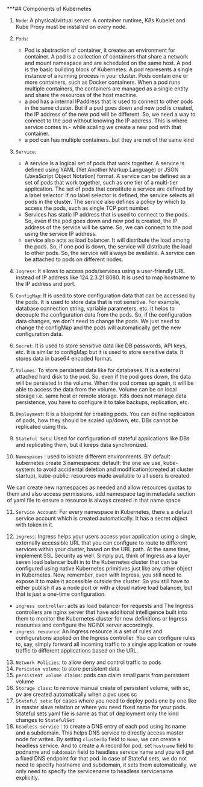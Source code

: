 ***## Components of Kubernetes

1. `Node`: A physical/virtual server. A container runtime, K8s Kubelet and Kube Proxy must be installed on every node.
   
2. `Pods`: 
   - Pod is abstraction of container, it creates an environment for container. A pod is a collection of containers that share a network and mount namespace and are scheduled on the same host. A pod is the basic building block of Kubernetes. A pod represents a single instance of a running process in your cluster. Pods contain one or more containers, such as Docker containers. When a pod runs multiple containers, the containers are managed as a single entity and share the resources of the host machine.
   - a pod has a internal IPaddress that is used to connect to other pods in the same cluster. But if a pod goes down and new pod is created, the IP address of the new pod will be different. So, we need a way to connect to the pod without knowing the IP address. This is where service comes in.- while scaling we create a new pod with that container.
   - a pod can has multiple containers..but they are not of the same kind

3. `Service`: 
   - A service is a logical set of pods that work together. A service is defined using YAML (Yet Another Markup Language) or JSON (JavaScript Object Notation) format. A service can be defined as a set of pods that work together, such as one tier of a multi-tier application. The set of pods that constitute a service are defined by a label selector. If no label selector is defined, the service selects all pods in the cluster. The service also defines a policy by which to access the pods, such as single TCP port number. 
   - Services has static IP address that is used to connect to the pods. So, even if the pod goes down and new pod is created, the IP address of the service will be same. So, we can connect to the pod using the service IP address.
   - service also acts as load balancer. It will distribute the load among the pods. So, if one pod is down, the service will distribute the load to other pods. So, the service will always be available. A service can be attached to pods on different nodes.

4. `Ingress`: It allows to access pods/services using a user-friendly URL instead of IP address like 124.2.3.21:8080. It is used to map hostname to the IP address and port. 

5. `ConfigMap`: It is used to store configuration data that can be accessed by the pods. It is used to store data that is not sensitive. For example, database connection string, variable parameters, etc. It helps to decouple the configuration data from the pods. So, if the configuration data changes, we don't need to change the pods. We just need to change the configMap and the pods will automatically get the new configuration data.
   
6. `Secret`: It is used to store sensitive data like DB passwords, API keys, etc. It is similar to configMap but it is used to store sensitive data. It stores data in base64 encoded format.
   
7. `Volumes`: To store persistent data like for databases. It is a external attached hard disk to the pod. So, even if the pod goes down, the data will be persisted in the volume. When the pod comes up again, it will be able to access the data from the volume. Volume can be on local storage i.e. same host or remote storage. K8s does not manage data persistence, you have to configure it to take backups, replication, etc.
   
8. `Deployment`: It is a blueprint for creating pods. You can define replication of pods, how they should be scaled up/down, etc. DBs cannot be replicated using this.
   
9. `Stateful Sets`: Used for configuration of stateful applications like DBs and replicating them, but it keeps data synchronized.
    
10. `Namespaces` : used to isolate different environments. BY default kubernetes create 3 namespaces: default: the one we use, kube-system: to avoid accidental deletion and modification(created at cluster startup), kube-public: resources made available to all users is created.
    
We can create new namespaces as needed and allow resources quotas to them and also access permissions. add namespace tag in metadata section of yaml file to ensure a resource is always created in that name space

11. `Service Account`: For every namespace in Kubernetes, there s a default service account which is created automatically. It has a secret object with token in it.
    
12. `ingress`: Ingress helps your users access your application using a single, externally accessible URL that you can configure to route to different services within your cluster, based on the URL path. At the same time, implement SSL Security as well. Simply put, think of Ingress as a layer seven load balancer built in to the Kubernetes cluster that can be configured using native Kubernetes primitives just like any other object in Kubernetes. Now, remember, even with Ingress, you still need to expose it to make it accessible outside the cluster. So you still have to either publish it as a node port or with a cloud native load balancer, but that is just a one-time configuration.
   - `ingress controller`: acts as load balancer for requests and The Ingress controllers are nginx server that have additional intelligence built into them to monitor the Kubernetes cluster for new definitions or Ingress resources and configure the NGINX server accordingly.
   - `ingress resource`: An Ingress resource is a set of rules and configurations applied on the Ingress controller. You can configure rules to, say, simply forward all incoming traffic to a single application or route traffic to different applications based on the URL.

13. `Network Policies`: to allow deny and control traffic to pods
14. `Persisten volume`: to store persistent data
15. `persistent volume claims`: pods can claim small parts from persistent volume
16. `Storage class`: to remove manual create of persistent volume, with sc, pv are created automatically when a pvc uses sc
17. `Stateful sets`: for cases where you need to deploy pods one by one like in master slave relation or where you need fixed name for your pods. Stateful sets yaml file is same as that of deployment only the kind changes to `StatefulSet`
18. `headless service` : to create a DNS entry of each pod using its name  and a subdomain. This helps DNS service to directly access master node for writes. By setting `clusterIp` field to `None`, we can create a headless service. And to create a A record for pod, set `hostname` field to podname and `subdomain` field to headless service name and you will get a fixed DNS endpoint for that pod. In case of Stateful sets, we do not need to specify hostname and subdomain, it sets them automatically, we only need to specify the servicename to headless servicename explicitly.